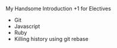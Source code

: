 My Handsome Introduction
+1 for Electives
* Git
* Javascript
* Ruby
* Killing history using git rebase
